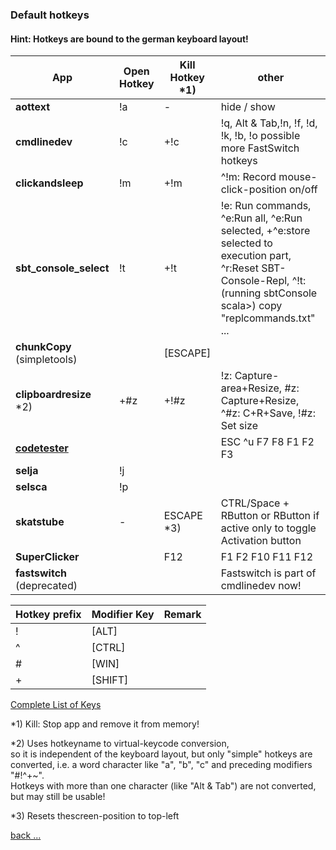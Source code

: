 ### Default hotkeys  
  
#### Hint: Hotkeys are bound to the german keyboard layout!  
  
App | Open Hotkey | Kill Hotkey \*1) | other  
------------ | ------------- | ------------- | -------------  
**aottext** | !a | - | hide / show  
**cmdlinedev** | !c  | +!c | !q, Alt & Tab,!n, !f, !d, !k, !b, !o  possible more FastSwitch hotkeys  
**clickandsleep** | !m | +!m | ^!m: Record mouse-click-position on/off  
**sbt_console_select** | !t | +!t | !e: Run commands, \^e:Run all, ^e:Run selected, +\^e:store selected to execution part, ^r:Reset SBT-Console-Repl, ^!t: (running sbtConsole scala>) copy "replcommands.txt" ...  
**chunkCopy** (simpletools) |  | \[ESCAPE] | 
**clipboardresize** \*2)| +#z | +!#z | !z: Capture-area+Resize, #z: Capture+Resize, ^#z: C+R+Save, !#z: Set size | !y: OCR  
[**codetester**](https://github.com/jvr-ks/codetester) |  |  | ESC ^u F7 F8 F1 F2 F3  
**selja** | !j |  |  
**selsca** | !p |  |  
**skatstube** | - | ESCAPE \*3) | CTRL/Space + RButton or RButton if active only to toggle Activation button   
**SuperClicker** |  | F12 | F1 F2 F10 F11 F12  
**fastswitch** (deprecated) |  |  | Fastswitch is part of cmdlinedev now!  
  
Hotkey prefix | Modifier Key |  Remark  
------------ | ------------- | -------------  
! | \[ALT] |  
\^ | \[CTRL] |  
\# | \[WIN] |  
\+ | \[SHIFT] |  
  
[Complete List of Keys](https://www.autohotkey.com/docs/KeyList.htm)  
  
\*1) Kill: Stop app and remove it from memory!  
  
\*2) Uses hotkeyname to virtual-keycode conversion,  
so it is independent of the keyboard layout, but only "simple" hotkeys are converted, i.e. a word character like "a", "b", "c" and preceding modifiers "#!^+~".  
Hotkeys with more than one character (like "Alt & Tab") are not converted, but may still be usable!  
  
\*3) Resets thescreen-position to top-left  

[back ...](https://github.com/jvr-ks/cmdlinedev/blob/main/hotkeys.md)
